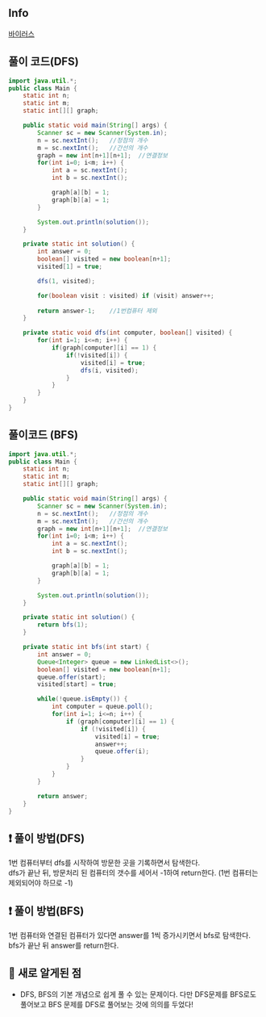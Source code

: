 ## Info
<a href="https://www.acmicpc.net/problem/2606" rel="nofollow">바이러스</a>

## 풀이 코드(DFS)
```java
import java.util.*;
public class Main {
    static int n;
    static int m;
    static int[][] graph;

    public static void main(String[] args) {
        Scanner sc = new Scanner(System.in);
        n = sc.nextInt();   //정점의 개수
        m = sc.nextInt();   //간선의 개수
        graph = new int[n+1][n+1];  //연결정보
        for(int i=0; i<m; i++) {
            int a = sc.nextInt();
            int b = sc.nextInt();

            graph[a][b] = 1;
            graph[b][a] = 1;
        }

        System.out.println(solution());
    }

    private static int solution() {
        int answer = 0;
        boolean[] visited = new boolean[n+1];
        visited[1] = true;

        dfs(1, visited);

        for(boolean visit : visited) if (visit) answer++;
        
        return answer-1;    //1번컴퓨터 제외
    }

    private static void dfs(int computer, boolean[] visited) {
        for(int i=1; i<=n; i++) {
            if(graph[computer][i] == 1) {
                if(!visited[i]) {
                    visited[i] = true;
                    dfs(i, visited);
                }
            }
        }
    }
}
```

## 풀이코드 (BFS)
```java
import java.util.*;
public class Main {
    static int n;
    static int m;
    static int[][] graph;

    public static void main(String[] args) {
        Scanner sc = new Scanner(System.in);
        n = sc.nextInt();   //정점의 개수
        m = sc.nextInt();   //간선의 개수
        graph = new int[n+1][n+1];  //연결정보
        for(int i=0; i<m; i++) {
            int a = sc.nextInt();
            int b = sc.nextInt();

            graph[a][b] = 1;
            graph[b][a] = 1;
        }

        System.out.println(solution());
    }

    private static int solution() {
        return bfs(1);
    }

    private static int bfs(int start) {
        int answer = 0;
        Queue<Integer> queue = new LinkedList<>();
        boolean[] visited = new boolean[n+1];
        queue.offer(start);
        visited[start] = true;

        while(!queue.isEmpty()) {
            int computer = queue.poll();
            for(int i=1; i<=n; i++) {
                if (graph[computer][i] == 1) {
                    if (!visited[i]) {
                        visited[i] = true;
                        answer++;
                        queue.offer(i);
                    }
                }
            }
        }

        return answer;
    }
}
```

## ❗ 풀이 방법(DFS)
1번 컴퓨터부터 dfs를 시작하여 방문한 곳을 기록하면서 탐색한다.  
dfs가 끝난 뒤, 방문처리 된 컴퓨터의 갯수를 세어서 -1하여 return한다. (1번 컴퓨터는 제외되어야 하므로 -1)

## ❗ 풀이 방법(BFS)
1번 컴퓨터와 연결된 컴퓨터가 있다면 answer를 1씩 증가시키면서 bfs로 탐색한다.
bfs가 끝난 뒤 answer를 return한다.


## 🙂 새로 알게된 점

* DFS, BFS의 기본 개념으로 쉽게 풀 수 있는 문제이다. 다만 DFS문제를 BFS로도 풀어보고 BFS 문제를 DFS로 풀어보는 것에 의의를 두었다!

